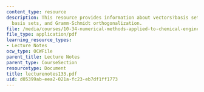 ```yaml
---
content_type: resource
description: This resource provides information about vectors?basis sets, orthogonal
  basis sets, and Gramm-Schmidt orthogonalization.
file: /media/courses/10-34-numerical-methods-applied-to-chemical-engineering-fall-2005/d05399abeea2021afc23eb7df1ff1773_lecturenotes133.pdf
file_type: application/pdf
learning_resource_types:
- Lecture Notes
ocw_type: OCWFile
parent_title: Lecture Notes
parent_type: CourseSection
resourcetype: Document
title: lecturenotes133.pdf
uid: d05399ab-eea2-021a-fc23-eb7df1ff1773
---
```

